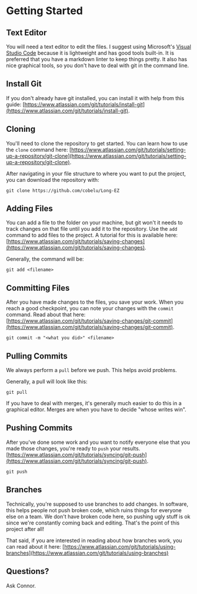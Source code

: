 # Getting Started

## Text Editor

You will need a text editor to edit the files.
I suggest using Microsoft's [Visual Studio Code](https://code.visualstudio.com/) because it is lightweight and has good tools built-in.
It is preferred that you have a markdown linter to keep things pretty.
It also has nice graphical tools, so you don't have to deal with git in the command line.

## Install Git

If you don't already have git installed, you can install it with help from this guide:
[https://www.atlassian.com/git/tutorials/install-git](https://www.atlassian.com/git/tutorials/install-git).

## Cloning

You'll need to clone the repository to get started.
You can learn how to use the `clone` command here:
[https://www.atlassian.com/git/tutorials/setting-up-a-repository/git-clone](https://www.atlassian.com/git/tutorials/setting-up-a-repository/git-clone).

After navigating in your file structure to where you want to put the project,
you can download the repository with:

```
git clone https://github.com/cobelu/Long-EZ
```

## Adding Files

You can add a file to the folder on your machine, but git won't it needs to track changes on that file until you add it to the repository.
Use the `add` command to add files to the project.
A tutorial for this is available here:
[https://www.atlassian.com/git/tutorials/saving-changes](https://www.atlassian.com/git/tutorials/saving-changes).

Generally, the command will be:

```
git add <filename>
```

## Committing Files

After you have made changes to the files, you save your work.
When you reach a good checkpoint, you can note your changes with the `commit` command.
Read about that here:
[https://www.atlassian.com/git/tutorials/saving-changes/git-commit](https://www.atlassian.com/git/tutorials/saving-changes/git-commit).

```
git commit -m "<what you did>" <filename>
```

## Pulling Commits

We always perform a `pull` before we push.
This helps avoid problems.

Generally, a pull will look like this:

```
git pull
```

If you have to deal with merges, it's generally much easier to do this in a graphical editor.
Merges are when you have to decide "whose writes win".

## Pushing Commits

After you've done some work and you want to notify everyone else that you made those changes,
you're ready to `push` your results.
[https://www.atlassian.com/git/tutorials/syncing/git-push](https://www.atlassian.com/git/tutorials/syncing/git-push).

```
git push
```

## Branches

Technically, you're supposed to use branches to add changes.
In software, this helps people not push broken code,
which ruins things for everyone else on a team.
We don't have broken code here, so pushing ugly stuff is ok since we're constantly coming back and editing.
That's the point of this project after all!

That said, if you are interested in reading about how branches work,
you can read about it here:
[https://www.atlassian.com/git/tutorials/using-branches](https://www.atlassian.com/git/tutorials/using-branches)

## Questions?

Ask Connor.
